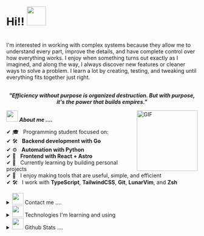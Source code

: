 # Hi!! <img src="https://media.giphy.com/media/hVa6t0WpoDOk7Pxb7l/giphy.gif" width="50">
<br/>
I'm interested in working with complex systems because they allow me to understand every part, improve the details, and have complete control over how everything works. I enjoy when something turns out exactly as I imagined, and along the way, I always discover new features or cleaner ways to solve a problem. I learn a lot by creating, testing, and tweaking until everything fits together just right.
<br/>
<br/>
<p align="center">
<b><i align="center">"Efficiency without purpose is organized destruction. But with purpose, it's the power that builds empires.”</i></b></p>

<img align="right" alt="GIF" height="160px" src="https://media.giphy.com/media/Ah3zHH7hvsSB2/giphy.gif" />

<img src="https://media.giphy.com/media/iY8CRBdQXODJSCERIr/giphy.gif" width="30px">&nbsp;***About me ....***

✔  🎓 &nbsp; Programming student focused on:  
✔  🛠️ &nbsp; **Backend development with Go** <br>
✔  ⚙️ &nbsp; **Automation with Python** <br>
✔  🎨 &nbsp; **Frontend with React + Astro** <br>
✔  🌱 &nbsp; Currently learning by building personal projects  
✔  🧠 &nbsp; I enjoy making tools that are useful, simple, and efficient  
✔  🛠️ &nbsp; I work with **TypeScript**, **TailwindCSS**, **Git**, **LunarVim**, and **Zsh**
<br>

<!-- contact me -->
<details>
 <summary><img src="https://media.giphy.com/media/iY8CRBdQXODJSCERIr/giphy.gif" width="30px">&nbsp;Contact me ....</summary>
<div>
  <samp>
    <h2 align="center">you can reach me by:</h2>
    <p align="center">
      <br/>
      <a href="https://www.linkedin.com/in/naim-apaza" target="blank">
        <img src="https://img.shields.io/badge/linkedin-%230077B5.svg?style=for-the-badge&logo=linkedin&logoColor=white" alt="Naim"/></a>
      <a href="mailto:naimlautaroapaza@gmail.com" target="blank">
        <img src="https://img.shields.io/badge/Gmail-D14836?style=for-the-badge&logo=gmail&logoColor=white" alt="Naim"/></a>
    </p>
  </samp>
</div>
</details>

<details>
 <summary><img src="https://media.giphy.com/media/iY8CRBdQXODJSCERIr/giphy.gif" width="30px">&nbsp;Technologies I'm learning and using
</summary>
 <div>
 <samp>
<div align="center">

## Languages <br>
<img src="https://img.shields.io/badge/go-%2300ADD8.svg?style=for-the-badge&logo=go&logoColor=white" alt="go"/>
<img src="https://img.shields.io/badge/python-3670A0?style=for-the-badge&logo=python&logoColor=ffdd54" alt="python"/>
<img src="https://img.shields.io/badge/typescript-%23007ACC.svg?style=for-the-badge&logo=typescript&logoColor=white" alt="typescript"/>

## Frontend <br>
<img src="https://img.shields.io/badge/react-%2320232a.svg?style=for-the-badge&logo=react&logoColor=%2361DAFB" alt="react"/>
<img src="https://img.shields.io/badge/astro-%232C2052.svg?style=for-the-badge&logo=astro&logoColor=white" alt="astro"/>
<img src="https://img.shields.io/badge/tailwindcss-%2338B2AC.svg?style=for-the-badge&logo=tailwind-css&logoColor=white" alt="tailwindcss"/>

## Tools & Environment<br>
<img src="https://img.shields.io/badge/git-%23F05033.svg?style=for-the-badge&logo=git&logoColor=white" alt="git"/>
<img src="https://img.shields.io/badge/github-%23121011.svg?style=for-the-badge&logo=github&logoColor=white" alt="github"/>
<img src="https://img.shields.io/badge/NeoVim-%2357A143.svg?&style=for-the-badge&logo=neovim&logoColor=white" alt="neovim"/> 

## Others<br>
<img src="https://img.shields.io/badge/Manjaro-35BF5C?style=for-the-badge&logo=Manjaro&logoColor=white" alt="manjaro" />
<img src="https://img.shields.io/badge/postgres-%23316192.svg?style=for-the-badge&logo=postgresql&logoColor=white" alt="postgres" />
<img src="https://img.shields.io/badge/Obsidian-%23483699.svg?style=for-the-badge&logo=obsidian&logoColor=white" alt="obsidian" />
<img src="https://img.shields.io/badge/pandas-%23150458.svg?style=for-the-badge&logo=pandas&logoColor=white" alt="pandas" />

</div> 
 </samp> 
 </div>
 </details>
<!-- ### 📊 Github Stats -->
<details>
<summary><img src="https://media.giphy.com/media/iY8CRBdQXODJSCERIr/giphy.gif" width="30px">&nbsp;Github Stats ....</summary>
<div>
<samp>
  <p align="center">
 <img src="https://media.giphy.com/media/W5eoZHPpUx9sapR0eu/giphy.gif" width="30px" alt="Git"/>&nbsp;<i><b>Git Activeness</b></i></p>
 
<p align="center">
 
[![Naim GitHub stats](https://github-readme-stats.vercel.app/api?username=Naim-Apaza&count_private=true&show_icons=true&theme=radical)](https://github.com/Naim-Apaza)
 
[![Top Langs](https://github-readme-stats.vercel.app/api/top-langs/?username=Naim-Apaza&layout=compact)](https://github.com/anuraghazra/github-readme-stats)
 
[![trophy](https://github-profile-trophy.vercel.app/?username=Naim-Apaza&theme=onedark&row=1&column=7)](https://github.com/ryo-ma/github-profile-trophy)

![](https://github-readme-streak-stats.herokuapp.com/?user=Naim-Apaza&theme=dark)
 
<!--  # Productivity Stats📈: -->
<table>
  <tr>
    <td><img src="https://github-profile-summary-cards.vercel.app/api/cards/profile-details?username=Naim-Apaza&theme=monokai"  display=block width=100% height=auto  alt="1" ></td>
   </tr>
</table>
 </p>
 </samp>
 </div>
 </details>
 <br>
